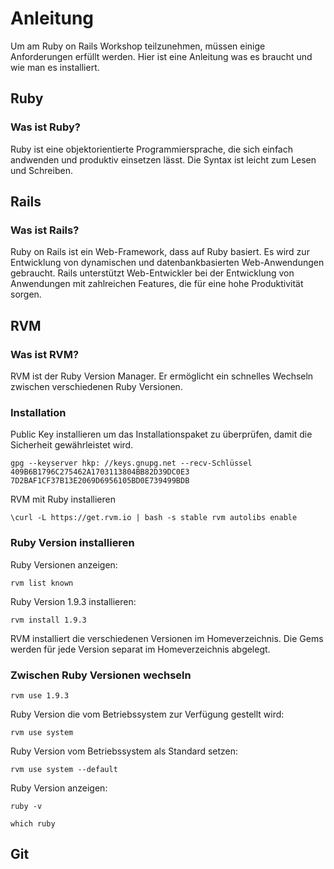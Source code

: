 # Anleitung

Um am Ruby on Rails Workshop teilzunehmen, müssen einige Anforderungen erfüllt werden.
Hier ist eine Anleitung was es braucht und wie man es installiert.

## Ruby

### Was ist Ruby?

Ruby ist eine objektorientierte Programmiersprache, die sich einfach andwenden und produktiv einsetzen lässt.
Die Syntax ist leicht zum Lesen und Schreiben.

## Rails

### Was ist Rails?

Ruby on Rails ist ein Web-Framework, dass auf Ruby basiert. Es wird zur Entwicklung von dynamischen und datenbankbasierten Web-Anwendungen gebraucht. Rails unterstützt Web-Entwickler bei der Entwicklung von Anwendungen mit zahlreichen Features, die für eine hohe Produktivität sorgen.

## RVM

### Was ist RVM?

RVM ist der Ruby Version Manager.
Er ermöglicht ein schnelles Wechseln zwischen verschiedenen Ruby Versionen.

### Installation

Public Key installieren um das Installationspaket zu überprüfen, damit die Sicherheit gewährleistet wird.

`gpg --keyserver hkp: //keys.gnupg.net --recv-Schlüssel 409B6B1796C275462A1703113804BB82D39DC0E3 7D2BAF1CF37B13E2069D6956105BD0E739499BDB`

RVM mit Ruby installieren

`\curl -L https://get.rvm.io | bash -s stable
rvm autolibs enable`

### Ruby Version installieren

Ruby Versionen anzeigen:

`rvm list known`

Ruby Version 1.9.3 installieren:

`rvm install 1.9.3`

RVM installiert die verschiedenen Versionen im Homeverzeichnis.
Die Gems werden für jede Version separat im Homeverzeichnis abgelegt.

### Zwischen Ruby Versionen wechseln

`rvm use 1.9.3`

Ruby Version die vom Betriebssystem zur Verfügung gestellt wird:

`rvm use system`

Ruby Version vom Betriebssystem als Standard setzen:

`rvm use system --default`

Ruby Version anzeigen:

`ruby -v`

`which ruby`

## Git
